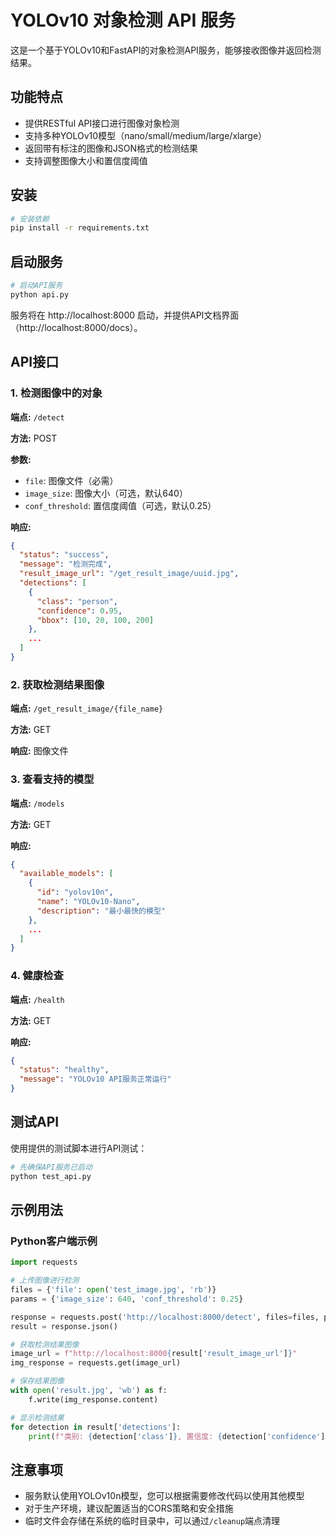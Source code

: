 # YOLOv10 对象检测 API 服务

这是一个基于YOLOv10和FastAPI的对象检测API服务，能够接收图像并返回检测结果。

## 功能特点

- 提供RESTful API接口进行图像对象检测
- 支持多种YOLOv10模型（nano/small/medium/large/xlarge）
- 返回带有标注的图像和JSON格式的检测结果
- 支持调整图像大小和置信度阈值

## 安装

```bash
# 安装依赖
pip install -r requirements.txt
```

## 启动服务

```bash
# 启动API服务
python api.py
```

服务将在 http://localhost:8000 启动，并提供API文档界面（http://localhost:8000/docs）。

## API接口

### 1. 检测图像中的对象

**端点:** `/detect`

**方法:** POST

**参数:**
- `file`: 图像文件（必需）
- `image_size`: 图像大小（可选，默认640）
- `conf_threshold`: 置信度阈值（可选，默认0.25）

**响应:**
```json
{
  "status": "success",
  "message": "检测完成",
  "result_image_url": "/get_result_image/uuid.jpg",
  "detections": [
    {
      "class": "person",
      "confidence": 0.95,
      "bbox": [10, 20, 100, 200]
    },
    ...
  ]
}
```

### 2. 获取检测结果图像

**端点:** `/get_result_image/{file_name}`

**方法:** GET

**响应:** 图像文件

### 3. 查看支持的模型

**端点:** `/models`

**方法:** GET

**响应:**
```json
{
  "available_models": [
    {
      "id": "yolov10n",
      "name": "YOLOv10-Nano",
      "description": "最小最快的模型"
    },
    ...
  ]
}
```

### 4. 健康检查

**端点:** `/health`

**方法:** GET

**响应:**
```json
{
  "status": "healthy",
  "message": "YOLOv10 API服务正常运行"
}
```

## 测试API

使用提供的测试脚本进行API测试：

```bash
# 先确保API服务已启动
python test_api.py
```

## 示例用法

### Python客户端示例

```python
import requests

# 上传图像进行检测
files = {'file': open('test_image.jpg', 'rb')}
params = {'image_size': 640, 'conf_threshold': 0.25}

response = requests.post('http://localhost:8000/detect', files=files, params=params)
result = response.json()

# 获取检测结果图像
image_url = f"http://localhost:8000{result['result_image_url']}"
img_response = requests.get(image_url)

# 保存结果图像
with open('result.jpg', 'wb') as f:
    f.write(img_response.content)

# 显示检测结果
for detection in result['detections']:
    print(f"类别: {detection['class']}, 置信度: {detection['confidence']:.2f}")
```

## 注意事项

- 服务默认使用YOLOv10n模型，您可以根据需要修改代码以使用其他模型
- 对于生产环境，建议配置适当的CORS策略和安全措施
- 临时文件会存储在系统的临时目录中，可以通过`/cleanup`端点清理

